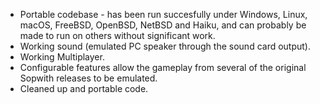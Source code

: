 
* Portable codebase - has been run succesfully under Windows, Linux,
  macOS, FreeBSD, OpenBSD, NetBSD and Haiku, and can probably be made to
  run on others without significant work.
* Working sound (emulated PC speaker through the sound card output).
* Working Multiplayer.
* Configurable features allow the gameplay from several of the original
  Sopwith releases to be emulated.
* Cleaned up and portable code.

